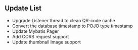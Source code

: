Update List
----------

- Upgrade Listener thread to clean QR-code cache
- Convert the database timestamp to POJO type timestamp
- Update Mybatis Pager
- Add CORS request support
- Update thumbnail Image support